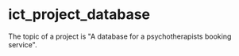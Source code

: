 # ict_project_database
The topic of a project is "A database for a psychotherapists booking service".
